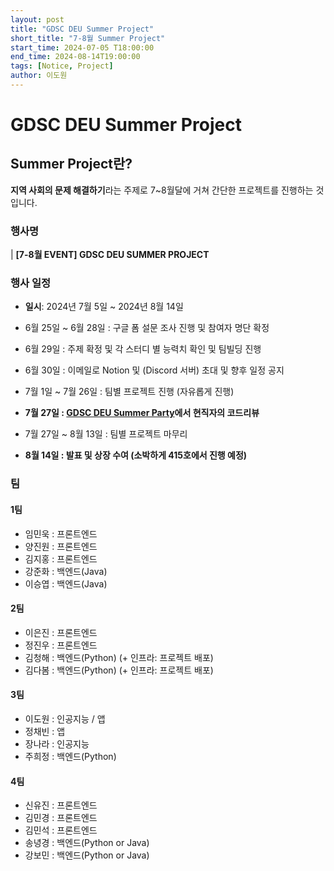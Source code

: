 ```yaml
---
layout: post
title: "GDSC DEU Summer Project"
short_title: "7-8월 Summer Project"
start_time: 2024-07-05 T18:00:00
end_time: 2024-08-14T19:00:00
tags: [Notice, Project]
author: 이도원
---
```


# GDSC DEU Summer Project 


## Summer Project란?
**지역 사회의 문제 해결하기**라는 주제로 7~8월달에 거쳐 간단한 프로젝트를 진행하는 것입니다.


### 행사명

| **[7-8월 EVENT] GDSC DEU SUMMER PROJECT**

### 행사 일정

- **일시**: 2024년 7월 5일 ~ 2024년 8월 14일
- 6월 25일 ~ 6월 28일 : 구글 폼 설문 조사 진행 및 참여자 명단 확정
- 6월 29일 : 주제 확정 및 각 스터디 별 능력치 확인 및 팀빌딩 진행

- 6월 30일 : 이메일로 Notion 및 (Discord 서버) 초대 및 향후 일정 공지

- 7월 1일 ~ 7월 26일 : 팀별 프로젝트 진행 (자유롭게 진행)

- **7월 27일 : [GDSC DEU Summer Party](https://www.notion.so/GDSC-DEU-Summer-Networking-Event-fc93d2e757524276ac5f5f83ebffbe03?pvs=21)에서 현직자의 코드리뷰**
- 7월 27일 ~ 8월 13일 : 팀별 프로젝트 마무리
- **8월 14일 : 발표 및 상장 수여 (소박하게 415호에서 진행 예정)**

### 팀
#### 1팀

- 임민욱 : 프론트엔드
- 양진원 : 프론트엔드
- 김지홍 : 프론트엔드
- 강준화 : 백엔드(Java)
- 이승엽 : 백엔드(Java)

#### 2팀

- 이은진 : 프론트엔드
- 정진우 : 프론트엔드
- 김청해 : 백엔드(Python) (+ 인프라: 프로젝트 배포)
- 김다봄 : 백엔드(Python) (+ 인프라: 프로젝트 배포)

#### 3팀

- 이도원 : 인공지능 / 앱
- 정채빈 : 앱
- 장나라 : 인공지능
- 주희정 : 백엔드(Python)

#### 4팀

- 신유진 : 프론트엔드
- 김민경 : 프론트엔드
- 김민석 : 프론트엔드
- 송녕경 : 백엔드(Python or Java)
- 강보민 : 백엔드(Python or Java)


